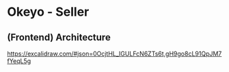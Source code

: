 # Okeyo - Seller
## (Frontend) Architecture
https://excalidraw.com/#json=0OcjtHL_IGULFcN6ZTs6t,gH9go8cL91QpJM7fYeqL5g
